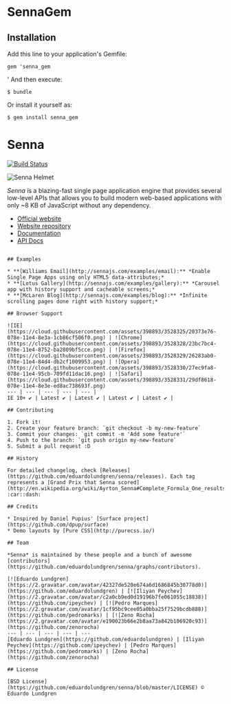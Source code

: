 # SennaGem

## Installation

Add this line to your application's Gemfile:

    gem 'senna_gem
'
And then execute:

    $ bundle

Or install it yourself as:

    $ gem install senna_gem




# Senna
[![Build Status](http://img.shields.io/travis/eduardolundgren/senna/master.svg?style=flat)](https://travis-ci.org/eduardolundgren/senna)

![Senna Helmet](https://cloud.githubusercontent.com/assets/398893/4001086/3ea857fc-2960-11e4-8c50-d43fe89b3316.png)

*Senna* is a blazing-fast single page application engine that provides several low-level APIs that allows you to build modern web-based applications with only ~8 KB of JavaScript without any dependency.

* [Official website](http://sennajs.com)
* [Website repository](https://github.com/eduardolundgren/sennajs.com)
* [Documentation](http://sennajs.com/docs/)
* [API Docs](http://sennajs.com/api/)


```

## Examples

* **[Williams Email](http://sennajs.com/examples/email):** *Enable Single Page Apps using only HTML5 data-attributes;*
* **[Lotus Gallery](http://sennajs.com/examples/gallery):** *Carousel app with history support and cacheable screens;*
* **[McLaren Blog](http://sennajs.com/examples/blog):** *Infinite scrolling pages done right with history support;*

## Browser Support

![IE](https://cloud.githubusercontent.com/assets/398893/3528325/20373e76-078e-11e4-8e3a-1cb86cf506f0.png) | ![Chrome](https://cloud.githubusercontent.com/assets/398893/3528328/23bc7bc4-078e-11e4-8752-ba2809bf5cce.png) | ![Firefox](https://cloud.githubusercontent.com/assets/398893/3528329/26283ab0-078e-11e4-84d4-db2cf1009953.png) | ![Opera](https://cloud.githubusercontent.com/assets/398893/3528330/27ec9fa8-078e-11e4-95cb-709fd11dac16.png) | ![Safari](https://cloud.githubusercontent.com/assets/398893/3528331/29df8618-078e-11e4-8e3e-ed8ac738693f.png)
--- | --- | --- | --- | --- |
IE 10+ ✔ | Latest ✔ | Latest ✔ | Latest ✔ | Latest ✔ |

## Contributing

1. Fork it!
2. Create your feature branch: `git checkout -b my-new-feature`
3. Commit your changes: `git commit -m 'Add some feature'`
4. Push to the branch: `git push origin my-new-feature`
5. Submit a pull request :D

## History

For detailed changelog, check [Releases](https://github.com/eduardolundgren/senna/releases). Each tag represents a [Grand Prix that Senna scored](http://en.wikipedia.org/wiki/Ayrton_Senna#Complete_Formula_One_results) :car::dash:

## Credits

* Inspired by Daniel Pupius' [Surface project](https://github.com/dpup/surface)
* Demo layouts by [Pure CSS](http://purecss.io/)

## Team

*Senna* is maintained by these people and a bunch of awesome [contributors](https://github.com/eduardolundgren/senna/graphs/contributors).

[![Eduardo Lundgren](https://2.gravatar.com/avatar/42327de520e674a6d1686845b30778d0)](https://github.com/eduardolundgren) | [![Iliyan Peychev](https://2.gravatar.com/avatar/c2a0cb9ed0d19196b7fe061055c18838)](https://github.com/ipeychev) | [![Pedro Marques](https://2.gravatar.com/avatar/1cf95bc9cee05a0bba25f7529bcdb888)](https://github.com/pedromarks) | [![Zeno Rocha](https://2.gravatar.com/avatar/e190023b66e2b8aa73a842b106920c93)](https://github.com/zenorocha)
--- | --- | --- | --- | ---
[Eduardo Lundgren](https://github.com/eduardolundgren) | [Iliyan Peychev](https://github.com/ipeychev) | [Pedro Marques](https://github.com/pedromarks) | [Zeno Rocha](https://github.com/zenorocha)

## License

[BSD License](https://github.com/eduardolundgren/senna/blob/master/LICENSE) © Eduardo Lundgren